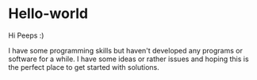 # Hello-world

Hi Peeps :)

I have some programming skills but haven't developed any programs or software for a while.
I have some ideas or rather issues and hoping this is the perfect place to get started with solutions.
